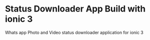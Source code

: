 # Status Downloader App Build with ionic 3

Whats app Photo and Video status downloader application for ionic 3

